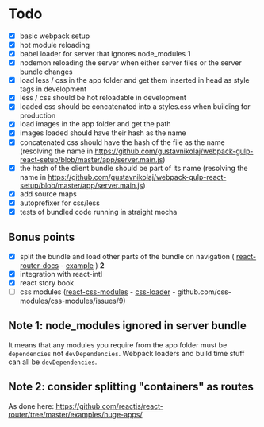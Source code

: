 # Todo

- [x] basic webpack setup
- [x] hot module reloading
- [x] babel loader for server that ignores node_modules **1**
- [x] nodemon reloading the server when either server files or the server bundle changes
- [x] load less / css in the app folder and get them inserted in head as style tags in development
- [x] less / css should be hot reloadable in development
- [x] loaded css should be concatenated into a styles.css when building for production
- [x] load images in the app folder and get the path
- [x] images loaded should have their hash as the name
- [x] concatenated css should have the hash of the file as the name (resolving the name in https://github.com/gustavnikolaj/webpack-gulp-react-setup/blob/master/app/server.main.js)
- [x] the hash of the client bundle should be part of its name (resolving the name in https://github.com/gustavnikolaj/webpack-gulp-react-setup/blob/master/app/server.main.js)
- [x] add source maps
- [x] autoprefixer for css/less
- [x] tests of bundled code running in straight mocha

## Bonus points

- [x] split the bundle and load other parts of the bundle on navigation ( [react-router-docs](https://github.com/reactjs/react-router/blob/master/docs/guides/DynamicRouting.md) - [example](https://github.com/ryanflorence/example-react-router-server-rendering-lazy-routes) ) **2**
- [x] integration with react-intl
- [x] react story book
- [ ] css modules ([react-css-modules](https://github.com/gajus/react-css-modules) - [css-loader](https://github.com/webpack/css-loader#css-modules) - github.com/css-modules/css-modules/issues/9)

## Note 1: node_modules ignored in server bundle

It means that any modules you require from the app folder must be `dependencies`
not `devDependencies`. Webpack loaders and build time stuff can all be
`devDependencies`.

## Note 2: consider splitting "containers" as routes

As done here: https://github.com/reactjs/react-router/tree/master/examples/huge-apps/
